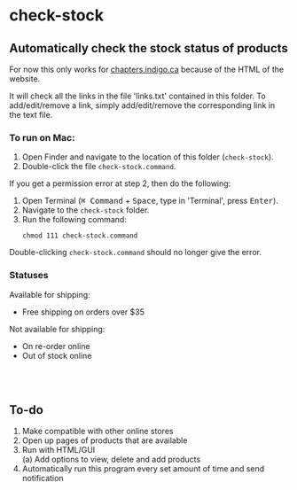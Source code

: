 # check-stock

## Automatically check the stock status of products

For now this only works for <a href="https://www.chapters.indigo.ca/en-ca/">chapters.indigo.ca</a> because of the HTML of the website.

It will check all the links in the file 'links.txt' contained in this folder. To add/edit/remove a link, simply add/edit/remove the corresponding link in the text file.

### To run on Mac:

1. Open Finder and navigate to the location of this folder (`check-stock`).
2. Double-click the file `check-stock.command`.

If you get a permission error at step 2, then do the following:
1. Open Terminal (<kbd>⌘ Command</kbd> + <kbd>Space</kbd>, type in 'Terminal', press <kbd>Enter</kbd>).
2. Navigate to the `check-stock` folder.
3. Run the following command:
   ```shell
   chmod 111 check-stock.command
   ```
Double-clicking `check-stock.command` should no longer give the error.

### Statuses

Available for shipping:

-   Free shipping on orders over $35

Not available for shipping:

-   On re-order online
-   Out of stock online

<br><br>
## To-do

1. Make compatible with other online stores
2. Open up pages of products that are available
3. Run with HTML/GUI<br>
   (a) Add options to view, delete and add products
3. Automatically run this program every set amount of time and send notification
